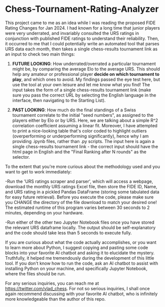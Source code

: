 # Chess-Tournament-Rating-Analyzer

This project came to me as an idea while I was reading the proposed FIDE Rating Changes for Jan 2024. I had known for a long time that junior players were very underrated, and invariably consulted the URS ratings in conjunction with published FIDE ratings to understand their reliability. Then, it occurred to me that I could potentially write an automated tool that parses URS data each month, then takes a single chess-results tournament link as an input to check two main things:

1) **FUTURE LOOKING**: How underrated/overrated a particular tournament might be, by comparing the average Elo to the average URS. This should help any amateur or professional player **decide on which tournament to play**, and which ones to avoid. My findings passed the eye test here, but use the tool at your own leisure and let me know what you find! The input takes the form of a single chess-results tournament link (make sure you pass the correct URL by selecting the English language in the interface, then navigating to the Starting List).

2) **PAST LOOKING**: How much do the final standings of a Swiss tournament correlate to the initial "seed numbers", as assigned to the players either by Elo or by URS. Here, we are talking about a simple R^2 correlation coefficient assuming a linear fit. Moreover, I have attempted to print a nice-looking table that's color coded to highlight outliers (overperforming or underperforming significantly), hence why I am providing .ipynb files, rather than .py scripts. The input here is again a single chess-results tournament link - the correct input should have the html page in English and the "Final Ranking after N rounds" as the selector.

To the extent that you're more curious about the methodology used and you want to get to work immediately:

-Run the 'URS ratings scraper and parser', which will access a webpage, download the monthly URS ratings Excel file, then store the FIDE ID, Name, and URS rating in a pickled Pandas   DataFrame (storing some tabulated data for easy future retrieval). Before you execute the code, please make sure you CHANGE the directory of the file download to match your desired one!     The estimated runtime of this program varies between 30 seconds to 2 minutes, depending on your hardware.

-Run either of the other two Jupyter Notebook files once you have stored the relevant URS dataframe locally. The output should be self-explanatory and the code should take less than   5 seconds to execute fully.

If you are curious about what the code actually accomplishes, or you want to learn more about Python, I suggest copying and pasting some code blocks into your favorite AI chatbot and asking it to elucidate the mystery. Truthfully, it helped me tremendously during the development of this little tool. If you don't know how to run the code, ask an AI chatbot to assist with installing Python on your machine, and specifically Jupyter Notebook, where the files should be run.

For any serious inquiries, you can reach me at https://twitter.com/vlad_chess. For not so serious inquiries, I shall once again recommend discussing with your favorite AI chatbot, who is infinitely more knowledgeable than the author of this repo.
